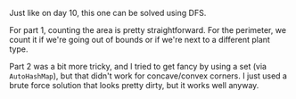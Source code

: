 Just like on day 10, this one can be solved using DFS. 

For part 1, counting the area is pretty straightforward. For the perimeter, we count it if we're going out of bounds or if we're next to a different plant type.

Part 2 was a bit more tricky, and I tried to get fancy by using a set (via `AutoHashMap`), but that didn't work for concave/convex corners. I just used a brute force solution that looks pretty dirty, but it works well anyway.


